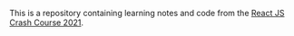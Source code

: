 This is a repository containing learning notes and code from the [React JS Crash Course 2021](https://www.youtube.com/watch?v=w7ejDZ8SWv8).
